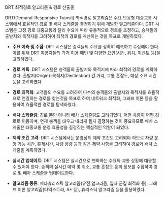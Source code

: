 DRT 최적경로 알고리즘 & 경로 산출물


DRT(Demand-Responsive Transit) 최적경로 알고리즘은 수요 반응형 대중교통 시스템에서 효율적인 경로 및 배차 스케줄을 결정하기 위해 개발한 알고리즘이다. DRT 시스템은 고정 경로 대중교통과 달리 수요에 따라 유동적으로 경로를 조정하고, 승객들의 출발지와 목적지를 고려하여 최적의 경로를 계산하는 것을 목표로 개발하였다. 

- **수요 예측 및 수집**: DRT 시스템은 승객들의 수요를 정확히 예측하고 수집해야 한다. 이를 위해 DRT 이용자들의 과거 이용 패턴 및 다양한 요인(시간, 위치, 이벤트 등)을 고려하였다.

- **경로 계획**: DRT 시스템은 승객들의 출발지와 목적지에 따라 최적의 경로를 계획하였다. 출발지(Origin)-목적지(Destination) 간 거리, 교통 혼잡도, 예상 소요 시간 등을 고려하였다.

- **경로 최적화**: 고객들의 수요를 고려하여 다수의 승객들의 출발지와 목적지를 효율적으로 연결하는 경로를 찾는것을 목표로 하여 네트워크 최적화, 그래프 이론 등을 활용하여 효율적인 경로를 탐색하였다.

- **배차 스케줄링**: 경로 뿐만 아니라 배차 스케줄링도 고려되었다. 어떤 차량이 어떤 경로로 이동하며, 언제 승객을 태우고 내리게 될지 결정하는 것이 중요하므로 배차 스케줄은 대중교통 운영 효율성을 결정짓는 핵심적인 역할이 되었다.

- **제약 조건 고려**: DRT 시스템에서는 운영상의 제약 조건도 고려되야 하므로 차량 운행 가능 시간, 휴게시간, 차량 용량 등과 같은 제약 사항을 고려하여 경로와 배차 스케줄을 계획하였다.

- **실시간 업데이트**: DRT 시스템은 실시간으로 변화하는 수요와 교통 상황에 대응할 수 있어야 한다. 승객의 실시간 예약 및 취소, 교통 혼잡도 등의 정보를 수집하여 경로 및 배차 스케줄을 업데이트한다.

- **알고리즘 종류**: 메타휴리스틱 알고리즘(유전 알고리즘, 입자 군집 최적화 등), 그래프 이론 알고리즘(다익스트라, A* 등), 휴리스틱 알고리즘 등을 활용하였다.

